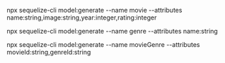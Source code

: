 npx sequelize-cli model:generate --name movie --attributes name:string,image:string,year:integer,rating:integer

npx sequelize-cli model:generate --name genre --attributes name:string

npx sequelize-cli model:generate --name movieGenre --attributes movieId:string,genreId:string